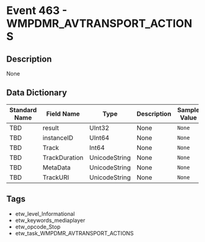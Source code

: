 # Event 463 - WMPDMR_AVTRANSPORT_ACTIONS

## Description
None

## Data Dictionary
|Standard Name|Field Name|Type|Description|Sample Value|
|---|---|---|---|---|
|TBD|result|UInt32|None|`None`|
|TBD|instanceID|UInt64|None|`None`|
|TBD|Track|Int64|None|`None`|
|TBD|TrackDuration|UnicodeString|None|`None`|
|TBD|MetaData|UnicodeString|None|`None`|
|TBD|TrackURI|UnicodeString|None|`None`|

## Tags
* etw_level_Informational
* etw_keywords_mediaplayer
* etw_opcode_Stop
* etw_task_WMPDMR_AVTRANSPORT_ACTIONS